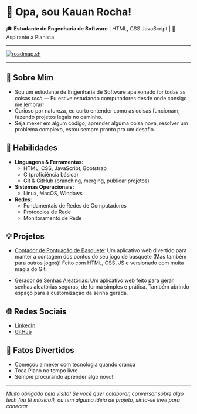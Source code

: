 # 👋 Opa, sou Kauan Rocha!

🎓 **Estudante de Engenharia de Software** | HTML, CSS JavaScript | 🎹 Aspirante a Pianista

---

[![roadmap.sh](https://roadmap.sh/card/wide/67f9729daf6849cc45fb424e?variant=dark&roadmaps=git-github%2Cfrontend%2Cjavascript)](https://roadmap.sh)

---

## 🚀 Sobre Mim

- Sou um estudante de Engenharia de Software apaixonado for todas as coisas _tech_ — Eu estive estudando computadores desde onde consigo me lembrar!
- Curioso por natureza, eu curto entender como as coisas funcionam, fazendo projetos legais no caminho.
- Seja mexer em algum código, aprender alguma coisa nova, resolver um problema complexo, estou sempre pronto pra um desafio.

## 💼 Habilidades

- **Linguagens & Ferramentas:**  
  - HTML, CSS, JavaScript, Bootstrap  
  - C (proficiência básica)  
  - Git & GitHub (branching, merging, publicar projetos)
- **Sistemas Operacionais:**  
  - Linux, MacOS, Windows
- **Redes:**  
  - Fundamentais de Redes de Computadores
  - Protocolos de Rede
  - Monitoramento de Rede

## 💡 Projetos

- [Contador de Pontuação de Basquete](https://github.com/Aguia-a/basketball-scoreboard):
  Um aplicativo web divertido para manter a contagem dos pontos do seu jogo de basquete (Mas também para outros jogos)! Feito com HTML, CSS, JS e versionado com muita magia do Git.

- [Gerador de Senhas Aleatórias](https://github.com/Aguia-a/password-generator):
  Um aplicativo web feito para gerar senhas aleatórias seguras, de forma simples e prática. Também abrindo espaço para a customização da senha gerada.

## 🌐 Redes Sociais

- [LinkedIn](https://www.linkedin.com/in/kauan-rocha-13b5ab304/)
- [GitHub](https://github.com/Aguia-a/)

## 🎹 Fatos Divertidos

- Começou a mexer com tecnologia quando crança
- Toca Piano no tempo livre
- Sempre procurando aprender algo novo!

---

_Muito obrigado pela visita! Se você quer colaborar, conversar sobre algo tech (ou té música!), ou tem alguma ideia de projeto, sinta-se livre para conectar_
